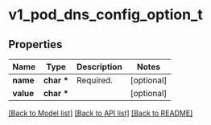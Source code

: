 # v1_pod_dns_config_option_t

## Properties
Name | Type | Description | Notes
------------ | ------------- | ------------- | -------------
**name** | **char \*** | Required. | [optional] 
**value** | **char \*** |  | [optional] 

[[Back to Model list]](../README.md#documentation-for-models) [[Back to API list]](../README.md#documentation-for-api-endpoints) [[Back to README]](../README.md)


